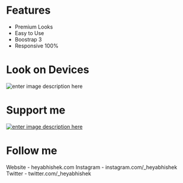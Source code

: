# Features
 - Premium Looks
 - Easy to Use
 - Boostrap 3
 - Responsive 100%
 
 
# Look on Devices
![enter image description here](https://abhishekcsharp.github.io/lahotel/ezgif.com-video-to-gif%20%2813%29.gif)

# Support me
[![enter image description here](https://abhishekcsharp.github.io/lahotel/patreon.png)](https://www.patreon.com/heyabhishek)

# Follow me
Website - heyabhishek.com
Instagram - instagram.com/_heyabhishek
Twitter - twitter.com/_heyabhishek
